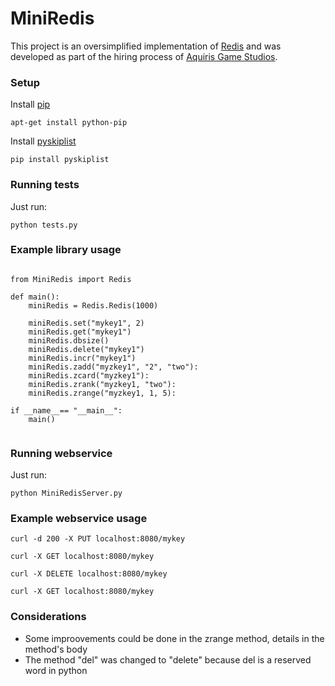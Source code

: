 # MiniRedis

This project is an oversimplified implementation of [Redis](https://redis.io/) and was developed as part of the hiring process of [Aquiris Game Studios](https://www.aquiris.com.br/).

### Setup

Install [pip](https://pypi.org/)

  `apt-get install python-pip`

Install [pyskiplist](https://github.com/geertj/pyskiplist)

  `pip install pyskiplist`

### Running tests

Just run:

`python tests.py`


### Example library usage

```

from MiniRedis import Redis

def main():
    miniRedis = Redis.Redis(1000)
    
    miniRedis.set("mykey1", 2)
    miniRedis.get("mykey1")
    miniRedis.dbsize()
    miniRedis.delete("mykey1")
    miniRedis.incr("mykey1")
    miniRedis.zadd("myzkey1", "2", "two"):
    miniRedis.zcard("myzkey1"):
    miniRedis.zrank("myzkey1, "two"):
    miniRedis.zrange("myzkey1, 1, 5):

if __name__== "__main__":
    main()


```

### Running webservice

Just run:

`python MiniRedisServer.py`


### Example webservice usage

`curl -d 200 -X PUT localhost:8080/mykey`

`curl -X GET localhost:8080/mykey`

`curl -X DELETE localhost:8080/mykey`

`curl -X GET localhost:8080/mykey`


### Considerations

* Some improovements could be done in the zrange method, details in the method's body
* The method "del" was changed to "delete" because del is a reserved word in python
